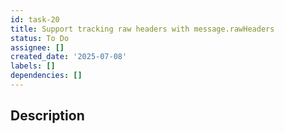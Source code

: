 ```yaml
---
id: task-20
title: Support tracking raw headers with message.rawHeaders
status: To Do
assignee: []
created_date: '2025-07-08'
labels: []
dependencies: []
---
```


## Description
